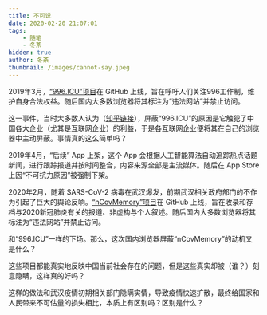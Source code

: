 ```yaml
---
title: 不可说
date: 2020-02-20 21:07:01
tags: 
    - 随笔
    - 冬茶
hidden: true
author: 冬茶
thumbnail: /images/cannot-say.jpeg
---
```

2019年3月，[“996.ICU”项目](https://github.com/996icu/996.ICU)在 GitHub 上线，旨在呼吁人们关注996工作制，维护自身合法权益。随后国内大多数浏览器将其标注为“违法网站”并禁止访问。  

这一事件，当时大多数人认为（[知乎链接](https://www.zhihu.com/question/318459753)），屏蔽“996.ICU”的原因是它触犯了中国各大企业（尤其是互联网企业）的利益，于是各互联网企业便将其在自己的浏览器中主动屏蔽。事情真的这么简单吗？  

2019年4月，“后续” App 上架，这个 App 会根据人工智能算法自动追踪热点话题新闻，进行跟踪报道并按时间整合，内容来源全部是主流媒体。随后在 App Store 上因“不可抗力原因”被强制下架。  

2020年2月，随着 SARS-CoV-2 病毒在武汉爆发，前期武汉相关政府部门的不作为引起了巨大的舆论反响。[“nCovMemory”项目](https://github.com/2019ncovmemory/nCovMemory)在 GitHub 上线，旨在收录和存档与2020新冠肺炎有关的报道、非虚构与个人叙述。随后国内大多数浏览器将其标注为“违法网站”并禁止访问。  

和“996.ICU”一样的下场。那么，这次国内浏览器屏蔽“nCovMemory”的动机又是什么？  

这些项目都能真实地反映中国当前社会存在的问题，但是这些真实却被（谁？）刻意隐瞒，这样真的好吗？  

这样的做法和武汉疫情初期相关部门隐瞒实情，导致疫情快速扩散，最终给国家和人民带来不可估量的损失相比，本质上有区别吗？区别是什么？  
